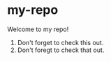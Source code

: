 # my-repo

Welcome to my repo!

1. Don't forget to check this out.
2. Don't foregt to check that out.
